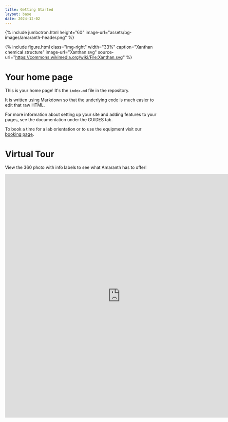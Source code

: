 ```yaml
---
title: Getting Started
layout: base
date: 2024-12-02
---
```


{% include jumbotron.html
  height="60"
  image-url="assets/bg-images/amaranth-header.png"
%}


{% include figure.html
  class="img-right"
  width="33%"
  caption="Xanthan chemical structure"
  image-url="Xanthan.svg"
  source-url="https://commons.wikimedia.org/wiki/File:Xanthan.svg"
%}


# Your home page

This is your home page! It's the `index.md` file in the repository.

It is written using Markdown so that the underlying code is much easier to edit that raw HTML.

For more information about setting up your site and adding features to your pages, see the documentation under the GUIDES tab.

To book a time for a lab orientation or to use the equipment visit our <a href="https://outlook.office365.com/owa/calendar/HistoryAmaranth@unmm.onmicrosoft.com/bookings/">booking page</a>.<br>


# Virtual Tour

View the 360 photo with info labels to see what Amaranth has to offer! 


<iframe 
  src="https://jeseyfried.github.io/amaranth-holding-area/app-files/index.html" 
  width="150%" 
  height="800" 
  style="border:none;overflow:hidden"
  allow="fullscreen"
  webkitallowfullscreen
  mozallowfullscreen
  allowfullscreen>
</iframe>

